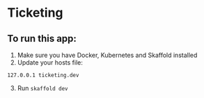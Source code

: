 # Ticketing

## To run this app:

1. Make sure you have Docker, Kubernetes and Skaffold installed
2. Update your hosts file:
```
127.0.0.1 ticketing.dev
```
3. Run `skaffold dev`
